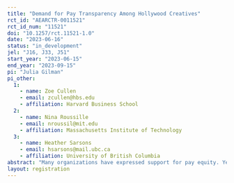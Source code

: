 ```yaml
---
title: "Demand for Pay Transparency Among Hollywood Creatives"
rct_id: "AEARCTR-0011521"
rct_id_num: "11521"
doi: "10.1257/rct.11521-1.0"
date: "2023-06-16"
status: "in_development"
jel: "J16, J33, J51"
start_year: "2023-06-15"
end_year: "2023-09-15"
pi: "Julia Gilman"
pi_other:
  1:
    - name: Zoe Cullen
    - email: zcullen@hbs.edu
    - affiliation: Harvard Business School
  2:
    - name: Nina Roussille
    - email: nroussil@mit.edu
    - affiliation: Massachusetts Institute of Technology
  3:
    - name: Heather Sarsons
    - email: hsarsons@mail.ubc.ca
    - affiliation: University of British Columbia
abstract: "Many organizations have expressed support for pay equity. Yet, few organizations have internally analyzed pay differences and even fewer have shared pay information with their employees. Even employee-lead organizations who have collected these data for several decades have faced barriers in making them accessible to their members. One explanation for the mismatch between publicly expressed sentiment and private action is a conflict between the privately held opinions of the minority in decision making positions and the majority of employees. We test this hypothesis in an industry that made the headlines for its unequal pay practices: Hollywood. Specifically, we survey the members of the Hollywood Guilds, employee-lead organizations with a publicly stated goal of achieving pay equity. 98% of screenwriters recently voted in favor of a contract stating a goal to "enact measures to combat discrimination and harassment and to promote pay equity" (WGA, 2023). We use a survey experiment to elicit demand for the collection and release of pay data. We ask guild members about their actual pay, and their beliefs about where their own pay falls relative to others' pay. We then describe the type of pay reports we could produce and ask them to state their support or opposition for making such reports publicly available. "
layout: registration
---
```


